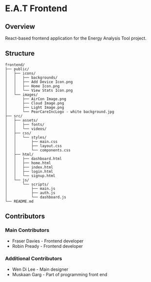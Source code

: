 # E.A.T Frontend

## Overview
React-based frontend application for the Energy Analysis Tool project.

## Structure
```
frontend/
├── public/           
│   ├── icons/    
│   │   ├── backgrounds/ 
│   │   ├── Add Device Icon.png
│   │   ├── Home Icon.png
│   │   └── View Stats Icon.png
│   └── images/     
│       ├── AirCon Image.png
│       ├── Cloud Image.png
│       ├── Light Image.png
│       └── PearCareIncLogo - white background.jpg
├── src/
│   ├── assets/     
│   │   ├── fonts/
│   │   └── videos/
│   ├── css/         
│   │   └── styles/
│   │       ├── main.css
│   │       ├── layout.css
│   │       └── components.css
│   ├── html/        
│   │   ├── dashboard.html
│   │   ├── home.html
│   │   ├── index.html 
│   │   ├── login.html
│   │   └── signup.html
│   └── js/          
│       └── scripts/
│           ├── main.js
│           ├── auth.js
│           └── dashboard.js
└── README.md
```

## Contributors
### Main Contributors
- Fraser Davies - Frontend developer 
- Robin Pready - Frontend developer
### Additional Contributors
- Wen Di Lee - Main designer
- Muskaan Garg - Part of programming front end
